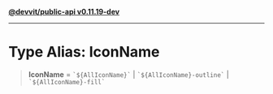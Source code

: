 [**@devvit/public-api v0.11.19-dev**](../README.md)

---

# Type Alias: IconName

> **IconName** = `` `${AllIconName}` `` \| `` `${AllIconName}-outline` `` \| `` `${AllIconName}-fill` ``
